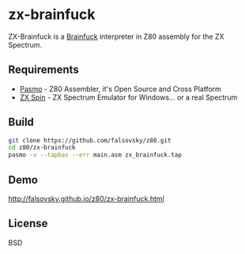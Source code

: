 zx-brainfuck
=========

ZX-Brainfuck is a [Brainfuck] interpreter in Z80 assembly for the ZX Spectrum.

Requirements
-----------

* [Pasmo] - Z80 Assembler, it's Open Source and Cross Platform
* [ZX Spin] - ZX Spectrum Emulator for Windows... or a real Spectrum

Build
--------------

```sh
git clone https://github.com/falsovsky/z80.git
cd z80/zx-brainfuck
pasmo -v --tapbas --err main.asm zx_brainfuck.tap
```

Demo
------
http://falsovsky.github.io/z80/zx-brainfuck.html

License
----

BSD

[Brainfuck]:http://en.wikipedia.org/wiki/Brainfuck
[tap]:http://www.worldofspectrum.org/faq/reference/formats.htm
[Pasmo]:http://pasmo.speccy.org/
[ZX Spin]:http://www.zophar.net/sinclair/zx-spin.html

